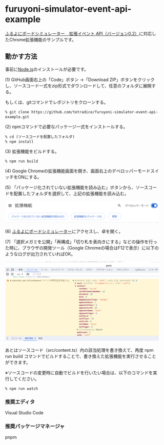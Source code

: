 # furuyoni-simulator-event-api-example

[ふるよにボードシミュレーター　拡張イベント API（バージョン0.2）](https://furuyoni-tools-doc.notion.site/API-0-2-11bce2f58716491f9de0dc9d78d18723?pvs=4)に対応したChrome拡張機能のサンプルです。



## 動かす方法

事前に[Node.js](https://nodejs.org/)のインストールが必要です。

(1) GitHub画面右上の「Code」ボタン →「Download ZIP」ボタンをクリックし、ソースコード一式をzip形式でダウンロードして、任意のフォルダに展開する。

もしくは、gitコマンドでレポジトリをクローンする。

```
% git clone https://github.com/tetradice/furuyoni-simulator-event-api-example.git
```

(2) npmコマンドで必要なパッケージ一式をインストールする。

```
% cd (ソースコードを配置したフォルダ)
% npm install
```

(3) 拡張機能をビルドする。

```
% npm run build
```


(4) Google Chromeの拡張機能画面を開き、画面右上のデベロッパーモードスイッチをONにする。

(5) 「パッケージ化されていない拡張機能を読み込む」ボタンから、ソースコードを配置したフォルダを選択して、上記の拡張機能を読み込む。

![](doc/img/chrome_install.png)


(6) [ふるよにボードシミュレーター](https://furuyoni-simulator.herokuapp.com/)にアクセスし、卓を開く。

(7) 「選択メガミを公開」「再構成」「切り札を表向きにする」などの操作を行った時に、ブラウザの開発ツール（Google Chromeの場合はF12で表示）に以下のようなログが出力されていればOK。

![](doc/img/log_print.png)

あとはソースコード（src/content.ts）内の該当処理を書き換えて、再度 npm run build コマンドでビルドすることで、書き換えた拡張機能を実行させることができます。

※ソースコードの変更時に自動でビルドを行いたい場合は、以下のコマンドを実行してください。

```
% npm run watch
```


### 推奨エディタ

Visual Studio Code


### 推奨パッケージマネージャ

pnpm